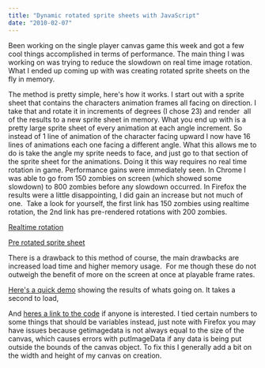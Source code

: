 ```yaml
---
title: "Dynamic rotated sprite sheets with JavaScript"
date: "2010-02-07"
---
```


Been working on the single player canvas game this week and got a few cool things accomplished in terms of performance. The main thing I was working on was trying to reduce the slowdown on real time image rotation.  What I ended up coming up with was creating rotated sprite sheets on the fly in memory.

The method is pretty simple, here's how it works. I start out with a sprite sheet that contains the characters animation frames all facing on direction. I take that and rotate it in increments of degrees (I chose 23) and render  all of the results to a new sprite sheet in memory. What you end up with is a pretty large sprite sheet of every animation at each angle increment. So instead of 1 line of animation of the character facing upward I now have 16 lines of animations each one facing a different angle. What this allows me to do is take the angle my sprite needs to face, and just go to that section of the sprite sheet for the animations. Doing it this way requires no real time rotation in game. Performance gains were immediately seen. In Chrome I was able to go from 150 zombies on screen (which showed some slowdown) to 800 zombies before any slowdown occurred. In Firefox the results were a little disappointing, I did gain an increase but not much of one.  Take a look for yourself, the first link has 150 zombies using realtime rotation, the 2nd link has pre-rendered rotations with 200 zombies.

[Realtime rotation](http://www.somethinghitme.com/projects/rottest/)

[Pre rotated sprite sheet](http://www.somethinghitme.com/projects/prerotation/)

There is a drawback to this method of course, the main drawbacks are increased load time and higher memory usage.  For me though these do not outweigh the benefit of more on the screen at once at playable frame rates.

[Here's a quick demo](http://www.somethinghitme.com/projects/rotatedimage/rotateImage.html) showing the results of whats going on. It takes a second to load,

And [heres a link to the code](http://www.somethinghitme.com/projects/rotatedimage/rotateImage.js) if anyone is interested. I tied certain numbers to some things that should be variables instead, just note with Firefox you may have issues because getimagedata is not always equal to the size of the canvas, which causes errors with putImageData if any data is being put outside the bounds of the canvas object. To fix this I generally add a bit on the width and height of my canvas on creation.
